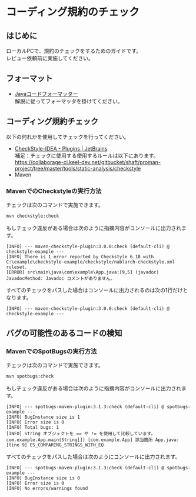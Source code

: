 # コーディング規約のチェック
## はじめに
ローカルPCで、規約のチェックをするためのガイドです。  
レビュー依頼前に実施してください。

## フォーマット
- [Javaコードフォーマッター](https://github.com/nablarch-development-standards/nablarch-style-guide/blob/master/java/code-formatter.md)  
  解説に従ってフォーマッタを掛けてください。

## コーディング規約チェック
以下の何れかを使用してチェックを行ってください。
- [CheckStyle-IDEA - Plugins | JetBrains](https://plugins.jetbrains.com/plugin/1065-checkstyle-idea)  
  補足：チェックに使用する使用するルールは以下にあります。  
  https://collaborage-ci.keel-dev.net/gitbucket/shaft/proman-project/tree/master/tools/static-analysis/checkstyle
- Maven

### MavenでのCheckstyleの実行方法
チェックは次のコマンドで実施できます。

```sh
mvn checkstyle:check
```

もしチェック違反がある場合は次のように指摘内容がコンソールに出力されます。

```
[INFO] --- maven-checkstyle-plugin:3.0.0:check (default-cli) @ checkstyle-example ---
[INFO] There is 1 error reported by Checkstyle 6.18 with C:\example\checkstyle-example/checkstyle/nablarch-checkstyle.xml ruleset.
[ERROR] src\main\java\com\example\App.java:[9,5] (javadoc) JavadocMethod: Javadoc コメントがありません。
```

すべてのチェックをパスした場合はコンソールに出力されるのは次の1行だけとなります。

```
[INFO] --- maven-checkstyle-plugin:3.0.0:check (default-cli) @ checkstyle-example ---
```



## バグの可能性のあるコードの検知
### MavenでのSpotBugsの実行方法
チェックは次のコマンドで実施できます。

```sh
mvn spotbugs:check
```

もしチェック違反がある場合は次のように指摘内容がコンソールに出力されます。

```
[INFO] --- spotbugs-maven-plugin:3.1.3:check (default-cli) @ spotbugs-example ---
[INFO] BugInstance size is 1
[INFO] Error size is 0
[INFO] Total bugs: 1
[INFO] String オブジェクトを == や != を使用して比較しています。com.example.App.main(String[]) [com.example.App] 該当箇所 App.java:[line 9] ES_COMPARING_STRINGS_WITH_EQ
```

すべてのチェックをパスした場合は次のようにコンソールに出力されます。

```
[INFO] --- spotbugs-maven-plugin:3.1.3:check (default-cli) @ spotbugs-example ---
[INFO] BugInstance size is 0
[INFO] Error size is 0
[INFO] No errors/warnings found
```
